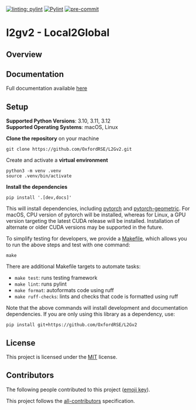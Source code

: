 
[![linting: pylint](https://img.shields.io/badge/linting-pylint-yellowgreen)](https://github.com/pylint-dev/pylint)
[![Pylint](https://github.com/lotzma/L2Gv2/actions/workflows/pylint.yml/badge.svg)](https://github.com/lotzma/L2Gv2/actions/workflows/pylint.yml)
[![pre-commit](https://img.shields.io/badge/pre--commit-enabled-brightgreen?logo=pre-commit)](https://github.com/pre-commit/pre-commit)

# l2gv2 - Local2Global

## Overview

## Documentation

Full documentation available [here](https://l2gv2.readthedocs.io/en/latest/)

## Setup

**Supported Python Versions**: 3.10, 3.11, 3.12  
**Supported Operating Systems**: macOS, Linux

**Clone the repository** on your machine

```shell
git clone https://github.com/OxfordRSE/L2Gv2.git
```

Create and activate a **virtual environment**

```shell
python3 -m venv .venv
source .venv/bin/activate
```

**Install the dependencies**

```shell
pip install '.[dev,docs]'
```

This will install dependencies, including [pytorch](https://pytorch.org) and
[pytorch-geometric](https://pyg.org). For macOS, CPU version of pytorch will
be installed, whereas for Linux, a GPU version targeting the latest CUDA
release will be installed. Installation of alternate or older CUDA versions
may be supported in the future.

To simplify testing for developers, we provide a [Makefile](Makefile), which
allows you to run the above steps and test with one command:

```shell
make
```

There are additional Makefile targets to automate tasks:

- `make test`: runs testing framework
- `make lint`: runs pylint
- `make format`: autoformats code using ruff
- `make ruff-checks`: lints and checks that code is formatted using ruff

Note that the above commands will install development and documentation
dependencies. If you are only using this library as a dependency, use:

```shell
pip install git+https://github.com/OxfordRSE/L2Gv2
```

## License

This project is licensed under the [MIT](LICENSE) license.

## Contributors

The following people contributed to this project ([emoji key](https://allcontributors.org/docs/en/emoji-key)).


This project follows the [all-contributors](https://github.com/all-contributors/all-contributors) specification.

